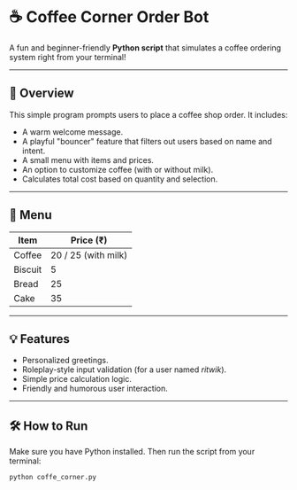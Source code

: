 # ☕ Coffee Corner Order Bot

A fun and beginner-friendly **Python script** that simulates a coffee ordering system right from your terminal!

---

## 🚀 Overview

This simple program prompts users to place a coffee shop order. It includes:

- A warm welcome message.
- A playful "bouncer" feature that filters out users based on name and intent.
- A small menu with items and prices.
- An option to customize coffee (with or without milk).
- Calculates total cost based on quantity and selection.

---

## 🧾 Menu

| Item     | Price (₹) |
|----------|------------|
| Coffee   | 20 / 25 (with milk) |
| Biscuit  | 5 |
| Bread    | 25 |
| Cake     | 35 |

---

## 💡 Features

- Personalized greetings.
- Roleplay-style input validation (for a user named *ritwik*).
- Simple price calculation logic.
- Friendly and humorous user interaction.

---

## 🛠️ How to Run

Make sure you have Python installed. Then run the script from your terminal:

```bash
python coffe_corner.py
